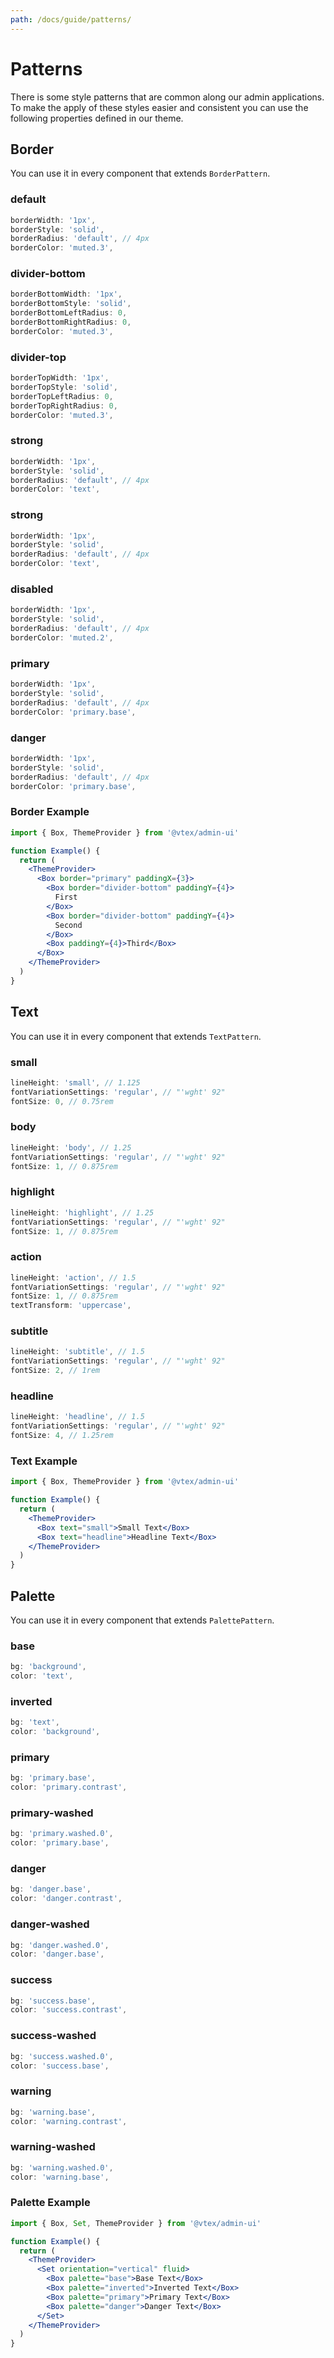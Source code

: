 ```yaml
---
path: /docs/guide/patterns/
---
```


# Patterns

There is some style patterns that are common along our admin applications. To make the apply of these styles easier and consistent you can use the following properties defined in our theme.

## Border

You can use it in every component that extends `BorderPattern`.

### default

```jsx static
borderWidth: '1px',
borderStyle: 'solid',
borderRadius: 'default', // 4px
borderColor: 'muted.3',
```

### divider-bottom

```jsx static
borderBottomWidth: '1px',
borderBottomStyle: 'solid',
borderBottomLeftRadius: 0,
borderBottomRightRadius: 0,
borderColor: 'muted.3',
```

### divider-top

```jsx static
borderTopWidth: '1px',
borderTopStyle: 'solid',
borderTopLeftRadius: 0,
borderTopRightRadius: 0,
borderColor: 'muted.3',
```

### strong

```jsx static
borderWidth: '1px',
borderStyle: 'solid',
borderRadius: 'default', // 4px
borderColor: 'text',
```

### strong

```jsx static
borderWidth: '1px',
borderStyle: 'solid',
borderRadius: 'default', // 4px
borderColor: 'text',
```

### disabled

```jsx static
borderWidth: '1px',
borderStyle: 'solid',
borderRadius: 'default', // 4px
borderColor: 'muted.2',
```

### primary

```jsx static
borderWidth: '1px',
borderStyle: 'solid',
borderRadius: 'default', // 4px
borderColor: 'primary.base',
```

### danger

```jsx static
borderWidth: '1px',
borderStyle: 'solid',
borderRadius: 'default', // 4px
borderColor: 'primary.base',
```

### Border Example

```jsx
import { Box, ThemeProvider } from '@vtex/admin-ui'

function Example() {
  return (
    <ThemeProvider>
      <Box border="primary" paddingX={3}>
        <Box border="divider-bottom" paddingY={4}>
          First
        </Box>
        <Box border="divider-bottom" paddingY={4}>
          Second
        </Box>
        <Box paddingY={4}>Third</Box>
      </Box>
    </ThemeProvider>
  )
}
```

## Text

You can use it in every component that extends `TextPattern`.

### small

```jsx static
lineHeight: 'small', // 1.125
fontVariationSettings: 'regular', // "'wght' 92"
fontSize: 0, // 0.75rem
```

### body

```jsx static
lineHeight: 'body', // 1.25
fontVariationSettings: 'regular', // "'wght' 92"
fontSize: 1, // 0.875rem
```

### highlight

```jsx static
lineHeight: 'highlight', // 1.25
fontVariationSettings: 'regular', // "'wght' 92"
fontSize: 1, // 0.875rem
```

### action

```jsx static
lineHeight: 'action', // 1.5
fontVariationSettings: 'regular', // "'wght' 92"
fontSize: 1, // 0.875rem
textTransform: 'uppercase',
```

### subtitle

```jsx static
lineHeight: 'subtitle', // 1.5
fontVariationSettings: 'regular', // "'wght' 92"
fontSize: 2, // 1rem
```

### headline

```jsx static
lineHeight: 'headline', // 1.5
fontVariationSettings: 'regular', // "'wght' 92"
fontSize: 4, // 1.25rem
```

### Text Example

```jsx
import { Box, ThemeProvider } from '@vtex/admin-ui'

function Example() {
  return (
    <ThemeProvider>
      <Box text="small">Small Text</Box>
      <Box text="headline">Headline Text</Box>
    </ThemeProvider>
  )
}
```

## Palette

You can use it in every component that extends `PalettePattern`.

### base

```jsx static
bg: 'background',
color: 'text',
```

### inverted

```jsx static
bg: 'text',
color: 'background',
```

### primary

```jsx static
bg: 'primary.base',
color: 'primary.contrast',
```

### primary-washed

```jsx static
bg: 'primary.washed.0',
color: 'primary.base',
```

### danger

```jsx static
bg: 'danger.base',
color: 'danger.contrast',
```

### danger-washed

```jsx static
bg: 'danger.washed.0',
color: 'danger.base',
```

### success

```jsx static
bg: 'success.base',
color: 'success.contrast',
```

### success-washed

```jsx static
bg: 'success.washed.0',
color: 'success.base',
```

### warning

```jsx static
bg: 'warning.base',
color: 'warning.contrast',
```

### warning-washed

```jsx static
bg: 'warning.washed.0',
color: 'warning.base',
```

### Palette Example

```jsx
import { Box, Set, ThemeProvider } from '@vtex/admin-ui'

function Example() {
  return (
    <ThemeProvider>
      <Set orientation="vertical" fluid>
        <Box palette="base">Base Text</Box>
        <Box palette="inverted">Inverted Text</Box>
        <Box palette="primary">Primary Text</Box>
        <Box palette="danger">Danger Text</Box>
      </Set>
    </ThemeProvider>
  )
}
```
